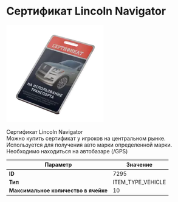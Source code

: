 # Сертификат Lincoln Navigator

![Item Image](../img/7295.webp?raw=true)

Сертификат Lincoln Navigator<br>Можно купить сертификат у игроков на центральном рынке.<br>Используется для получения авто марки определенной марки.<br>Необходимо находиться на автобазаре (/GPS)


| Параметр | Значение |
|----------|----------|
| **ID** | 7295 |
| **Тип** | ITEM_TYPE_VEHICLE |
| **Максимальное количество в ячейке** | 10 |

